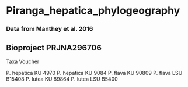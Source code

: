 # Piranga_hepatica_phylogeography


### Data from Manthey et al. 2016 #### 
## Bioproject PRJNA296706 #### 


Taxa                  Voucher     

P. hepatica           KU 4970
P. hepatica           KU 9084
P. flava              KU 90809
P. flava              LSU B15408
P. lutea              KU 89864 
P. lutea              LSU B5400





